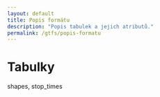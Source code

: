 ```yaml
---
layout: default
title: Popis formátu
description: "Popis tabulek a jejich atributů."
permalink: /gtfs/popis-formatu
---
```


# Tabulky

shapes, stop_times
